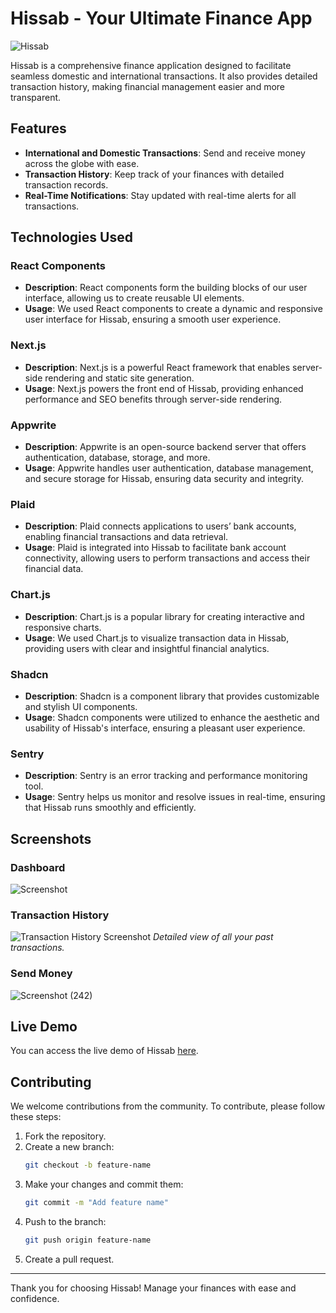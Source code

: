 # Hissab - Your Ultimate Finance App

![Hissab](https://github.com/priyanshu-samal/Hissab/assets/73959726/3154e95e-8b00-45a0-ae1c-e0a5df7f623e)


Hissab is a comprehensive finance application designed to facilitate seamless domestic and international transactions. It also provides detailed transaction history, making financial management easier and more transparent.

## Features

- **International and Domestic Transactions**: Send and receive money across the globe with ease.
- **Transaction History**: Keep track of your finances with detailed transaction records.
- **Real-Time Notifications**: Stay updated with real-time alerts for all transactions.

## Technologies Used

### React Components
- **Description**: React components form the building blocks of our user interface, allowing us to create reusable UI elements.
- **Usage**: We used React components to create a dynamic and responsive user interface for Hissab, ensuring a smooth user experience.

### Next.js
- **Description**: Next.js is a powerful React framework that enables server-side rendering and static site generation.
- **Usage**: Next.js powers the front end of Hissab, providing enhanced performance and SEO benefits through server-side rendering.

### Appwrite
- **Description**: Appwrite is an open-source backend server that offers authentication, database, storage, and more.
- **Usage**: Appwrite handles user authentication, database management, and secure storage for Hissab, ensuring data security and integrity.

### Plaid
- **Description**: Plaid connects applications to users’ bank accounts, enabling financial transactions and data retrieval.
- **Usage**: Plaid is integrated into Hissab to facilitate bank account connectivity, allowing users to perform transactions and access their financial data.

### Chart.js
- **Description**: Chart.js is a popular library for creating interactive and responsive charts.
- **Usage**: We used Chart.js to visualize transaction data in Hissab, providing users with clear and insightful financial analytics.

### Shadcn
- **Description**: Shadcn is a component library that provides customizable and stylish UI components.
- **Usage**: Shadcn components were utilized to enhance the aesthetic and usability of Hissab's interface, ensuring a pleasant user experience.

### Sentry
- **Description**: Sentry is an error tracking and performance monitoring tool.
- **Usage**: Sentry helps us monitor and resolve issues in real-time, ensuring that Hissab runs smoothly and efficiently.

## Screenshots

### Dashboard
![Screenshot](https://github.com/priyanshu-samal/Hissab/assets/73959726/e3da1b2b-dafe-463f-8ea5-ad1167fa3e10)


### Transaction History
![Transaction History Screenshot](link-to-transaction-history-screenshot.png)
*Detailed view of all your past transactions.*

### Send Money
![Screenshot (242)](https://github.com/priyanshu-samal/Hissab/assets/73959726/cef3ec20-48df-4cef-8876-d5434edddb2f)



## Live Demo

You can access the live demo of Hissab [here](https://hissab.vercel.app/).

## Contributing

We welcome contributions from the community. To contribute, please follow these steps:

1. Fork the repository.
2. Create a new branch:
    ```bash
    git checkout -b feature-name
    ```
3. Make your changes and commit them:
    ```bash
    git commit -m "Add feature name"
    ```
4. Push to the branch:
    ```bash
    git push origin feature-name
    ```
5. Create a pull request.


---

Thank you for choosing Hissab! Manage your finances with ease and confidence.

 
 
